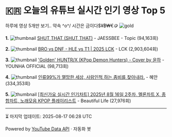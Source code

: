 # 🇰🇷 오늘의 유튜브 실시간 인기 영상 Top 5

하루에 영상 5개만 보기.. 약속 \^o^/ 
시간은 금이다$¥฿₩€🪙
![gold](https://media.tenor.com/your-gif-id.gif)


**1.** ![thumbnail](https://i.ytimg.com/vi/f-fcFGLfEBQ/default.jpg)
[SHUT THAT (SHUT THAT)](https://youtube.com/watch?v=f-fcFGLfEBQ) - JAESSBEE - Topic (94,163회)

**2.** ![thumbnail](https://i.ytimg.com/vi/fStL35aU840/default.jpg)
[BRO vs DNF - HLE vs T1 | 2025 LCK](https://youtube.com/watch?v=fStL35aU840) - LCK (2,903,604회)

**3.** ![thumbnail](https://i.ytimg.com/vi/795zA6fwc14/default.jpg)
['Golden' HUNTR/X (KPop Demon Hunters) - Cover by 윤하](https://youtube.com/watch?v=795zA6fwc14) - YOUNHA OFFICIAL (98,713회)

**4.** ![thumbnail](https://i.ytimg.com/vi/CvfkhDryoso/default.jpg)
[인류99%가 멸망한 세상, 사람인척 하는 좀비를 찾아내라.](https://youtube.com/watch?v=CvfkhDryoso) - 혜안 (334,353회)

**5.** ![thumbnail](https://i.ytimg.com/vi/-4pxYrUtoPA/default.jpg)
[[최신가요 실시간 인기차트] 2025년 8월 16일 2주차, 멜론차트 X, 종합차트, 노래모음 KPOP 플레이리스트](https://youtube.com/watch?v=-4pxYrUtoPA) - Beautiful Life (27,976회)


---
⏳ 마지막 업데이트: 2025-08-17 06:28 UTC

Powered by [YouTube Data API](https://developers.google.com/youtube/v3/docs/videos/list) · 자동화 봇